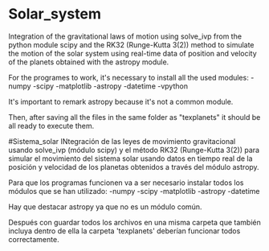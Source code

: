 # Solar_system
Integration of the gravitational laws of motion using solve_ivp from the python module scipy and the RK32 (Runge-Kutta 3(2)) method to simulate the motion of the solar system using real-time data of position and velocity of the planets obtained with the astropy module.

For the programes to work, it's necessary to install all the used modules:
-numpy
-scipy
-matplotlib
-astropy
-datetime
-vpython

It's important to remark astropy because it's not a common module.

Then, after saving all the files in the same folder as "texplanets" it should be all ready to execute them.

#Sistema_solar
INtegración de las leyes de movimiento gravitacional usando solve_ivp (módulo scipy) y el método RK32 (Runge-Kutta 3(2)) para simular el movimiento del sistema solar usando datos en tiempo real de la posición y velocidad de los planetas obtenidos a través del módulo astropy.

Para que los programas funcionen va a ser necesario instalar todos los módulos que se han utilizado:
-numpy
-scipy
-matplotlib
-astropy
-datetime

Hay que destacar astropy ya que no es un módulo común. 

Después con guardar todos los archivos en una misma carpeta que también incluya dentro de ella la carpeta 'texplanets' deberían funcionar todos correctamente.
